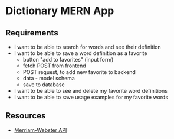 # Dictionary MERN App

## Requirements
- I want to be able to search for words and see their definition
- I want to be able to save a word definition as a favorite
    - button "add to favorites" (input form)
    - fetch POST from frontend
    - POST request, to add new favorite to backend
    - data - model schema
    - save to database
- I want to be able to see and delete my favorite word definitions
- I want to be able to save usage examples for my favorite words

## Resources
- [Merriam-Webster API](https://www.dictionaryapi.com/)
